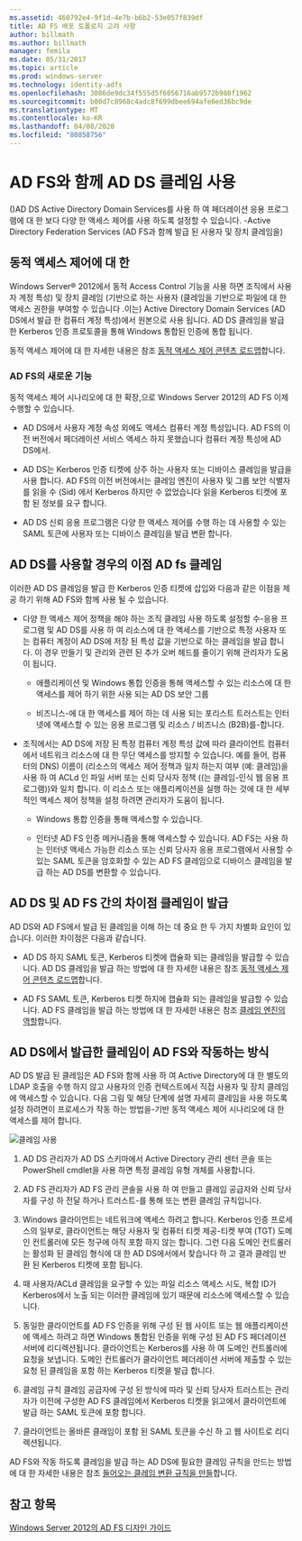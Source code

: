 ```yaml
---
ms.assetid: 460792e4-9f1d-4e7b-b6b2-53e057f839df
title: AD FS 배포 토폴로지 고려 사항
author: billmath
ms.author: billmath
manager: femila
ms.date: 05/31/2017
ms.topic: article
ms.prod: windows-server
ms.technology: identity-adfs
ms.openlocfilehash: 3086de9dc34f555d5f6056716ab9572b980f1962
ms.sourcegitcommit: b00d7c8968c4adc8f699dbee694afe6ed36bc9de
ms.translationtype: MT
ms.contentlocale: ko-KR
ms.lasthandoff: 04/08/2020
ms.locfileid: "80858756"
---
```

# <a name="using-ad-ds-claims-with-ad-fs"></a>AD FS와 함께 AD DS 클레임 사용
  
  
\(\)AD DS Active Directory Domain Services를 사용 하 여 페더레이션 응용 프로그램에 대 한 보다 다양 한 액세스 제어를 사용 하도록 설정할 수 있습니다. \-Active Directory Federation Services \(AD FS과 함께 발급 된 사용자 및 장치 클레임을\)  
  
## <a name="about-dynamic-access-control"></a>동적 액세스 제어에 대 한  
Windows Server&reg; 2012에서 동적 Access Control 기능을 사용 하면 조직에서 사용자 계정 특성\) 및 장치 클레임 \(기반으로 하는 사용자 \(클레임을 기반으로 파일에 대 한 액세스 권한을 부여할 수 있습니다 .이는\) Active Directory Domain Services \(AD DS에서 발급 한 컴퓨터 계정 특성\)에서 원본으로 사용 됩니다. AD DS 클레임을 발급 한 Kerberos 인증 프로토콜을 통해 Windows 통합된 인증에 통합 됩니다.  
  
동적 액세스 제어에 대 한 자세한 내용은 참조 [동적 액세스 제어 콘텐츠 로드맵](../../solution-guides/Dynamic-Access-Control--Scenario-Overview.md#BKMK_APP)합니다.  
  
### <a name="whats-new-in-ad-fs"></a>AD FS의 새로운 기능  
동적 액세스 제어 시나리오에 대 한 확장,으로 Windows Server 2012의 AD FS 이제 수행할 수 있습니다.  
  
-   AD DS에서 사용자 계정 속성 외에도 액세스 컴퓨터 계정 특성입니다. AD FS의 이전 버전에서 페더레이션 서비스 액세스 하지 못했습니다 컴퓨터 계정 특성에 AD DS에서.  
  
-   AD DS는 Kerberos 인증 티켓에 상주 하는 사용자 또는 디바이스 클레임을 발급을 사용 합니다. AD FS의 이전 버전에서는 클레임 엔진이 사용자 및 그룹 보안 식별자를 읽을 수 \(Sid\) 에서 Kerberos 하지만 수 없었습니다 읽을 Kerberos 티켓에 포함 된 정보를 요구 합니다.  
  
-   AD DS 신뢰 응용 프로그램은 다양 한 액세스 제어를 수행 하는 데 사용할 수 있는 SAML 토큰에 사용자 또는 디바이스 클레임을 발급 변환 합니다.  
  
## <a name="benefits-of-using-ad-ds-claims-with-ad-fs"></a>AD DS를 사용할 경우의 이점 AD fs 클레임  
이러한 AD DS 클레임을 발급 한 Kerberos 인증 티켓에 삽입와 다음과 같은 이점을 제공 하기 위해 AD FS와 함께 사용 될 수 있습니다.  
  
-   다양 한 액세스 제어 정책을 해야 하는 조직 클레임 사용 하도록 설정할 수\-응용 프로그램 및 AD DS를 사용 하 여 리소스에 대 한 액세스를 기반으로 특정 사용자 또는 컴퓨터 계정이 AD DS에 저장 된 특성 값을 기반으로 하는 클레임을 발급 합니다. 이 경우 만들기 및 관리와 관련 된 추가 오버 헤드를 줄이기 위해 관리자가 도움이 됩니다.  
  
    -   애플리케이션 및 Windows 통합 인증을 통해 액세스할 수 있는 리소스에 대 한 액세스를 제어 하기 위한 사용 되는 AD DS 보안 그룹  
  
    -   비즈니스\-에 대 한 액세스를 제어 하는 데 사용 되는 포리스트 트러스트는 인터넷에 액세스할 수 있는 응용 프로그램 및 리소스 \/ 비즈니스 \(B2B\)를\-합니다.  
  
-   조직에서는 AD DS에 저장 된 특정 컴퓨터 계정 특성 값에 따라 클라이언트 컴퓨터에서 네트워크 리소스에 대 한 무단 액세스를 방지할 수 있습니다. 예를 들어, 컴퓨터의 DNS\) 이름이 \(리소스의 액세스 제어 정책과 일치 하는지 여부 (예: 클레임\)을 사용 하 여 ACLd 인 파일 서버 또는 신뢰 당사자 정책 \(\(는 클레임\-인식 웹 응용 프로그램\))와 일치 합니다. 이 리소스 또는 애플리케이션을 실행 하는 것에 대 한 세부적인 액세스 제어 정책을 설정 하려면 관리자가 도움이 됩니다.  
  
    -   Windows 통합 인증을 통해 액세스할 수 있습니다.  
  
    -   인터넷 AD FS 인증 메커니즘을 통해 액세스할 수 있습니다. AD FS는 사용 하는 인터넷 액세스 가능한 리소스 또는 신뢰 당사자 응용 프로그램에서 사용할 수 있는 SAML 토큰을 암호화할 수 있는 AD FS 클레임으로 디바이스 클레임을 발급 하는 AD DS를 변환할 수 있습니다.  
  
## <a name="differences-between-ad-ds-and-ad-fs-issued-claims"></a>AD DS 및 AD FS 간의 차이점 클레임이 발급  
AD DS와 AD FS에서 발급 된 클레임을 이해 하는 데 중요 한 두 가지 차별화 요인이 있습니다. 이러한 차이점은 다음과 같습니다.  
  
-   AD DS 하지 SAML 토큰, Kerberos 티켓에 캡슐화 되는 클레임을 발급할 수 있습니다. AD DS 클레임을 발급 하는 방법에 대 한 자세한 내용은 참조 [동적 액세스 제어 콘텐츠 로드맵](../../solution-guides/Dynamic-Access-Control--Scenario-Overview.md#BKMK_APP)합니다.  
  
-   AD FS SAML 토큰, Kerberos 티켓 하지에 캡슐화 되는 클레임을 발급할 수 있습니다. AD FS 클레임을 발급 하는 방법에 대 한 자세한 내용은 참조 [클레임 엔진의 역할](../../ad-fs/technical-reference/The-Role-of-the-Claims-Engine.md)합니다.  
  
## <a name="how-ad-ds-issued-claims-work-with-ad-fs"></a>AD DS에서 발급한 클레임이 AD FS와 작동하는 방식  
AD DS 발급 된 클레임은 AD FS와 함께 사용 하 여 Active Directory에 대 한 별도의 LDAP 호출을 수행 하지 않고 사용자의 인증 컨텍스트에서 직접 사용자 및 장치 클레임에 액세스할 수 있습니다. 다음 그림 및 해당 단계에 설명 자세히 클레임을 사용 하도록 설정 하려면이 프로세스가 작동 하는 방법을\-기반 동적 액세스 제어 시나리오에 대 한 액세스를 제어 합니다.  
  
![클레임 사용](media/UsingADDSClaimswithADFS.gif)  
  
1.  AD DS 관리자가 AD DS 스키마에서 Active Directory 관리 센터 콘솔 또는 PowerShell cmdlet을 사용 하면 특정 클레임 유형 개체를 사용합니다.  
  
2.  AD FS 관리자가 AD FS 관리 콘솔을 사용 하 여 만들고 클레임 공급자와 신뢰 당사자를 구성 하 전달 하거나 트러스트\-를 통해 또는 변환 클레임 규칙입니다.  
  
3.  Windows 클라이언트는 네트워크에 액세스 하려고 합니다. Kerberos 인증 프로세스의 일부로, 클라이언트는 해당 사용자 및 컴퓨터 티켓 제공\-티켓 부여 \(TGT\) 도메인 컨트롤러에 모든 청구에 아직 포함 하지 않는 합니다. 그런 다음 도메인 컨트롤러는 활성화 된 클레임 형식에 대 한 AD DS에서에서 찾습니다 하 고 결과 클레임 반환 된 Kerberos 티켓에 포함 됩니다.  
  
4.  때 사용자\/ACLd 클레임을 요구할 수 있는 파일 리소스 액세스 시도, 복합 ID가 Kerberos에서 노출 되는 이러한 클레임에 있기 때문에 리소스에 액세스할 수 있습니다.  
  
5.  동일한 클라이언트를 AD FS 인증을 위해 구성 된 웹 사이트 또는 웹 애플리케이션에 액세스 하려고 하면 Windows 통합된 인증을 위해 구성 된 AD FS 페더레이션 서버에 리디렉션됩니다. 클라이언트는 Kerberos를 사용 하 여 도메인 컨트롤러에 요청을 보냅니다. 도메인 컨트롤러가 클라이언트 페더레이션 서버에 제출할 수 있는 요청 된 클레임을 포함 하는 Kerberos 티켓을 발급 합니다.  
  
6.  클레임 규칙 클레임 공급자에 구성 된 방식에 따라 및 신뢰 당사자 트러스트는 관리자가 이전에 구성한 AD FS 클레임에서 Kerberos 티켓을 읽고에서 클라이언트에 발급 하는 SAML 토큰에 포함 합니다.  
  
7.  클라이언트는 올바른 클래임이 포함 된 SAML 토큰을 수신 하 고 웹 사이트로 리디렉션됩니다.  
  
AD FS와 작동 하도록 클레임을 발급 하는 AD DS에 필요한 클레임 규칙을 만드는 방법에 대 한 자세한 내용은 참조 [들어오는 클레임 변환 규칙을 만들](../../ad-fs/operations/Create-a-Rule-to-Transform-an-Incoming-Claim.md)합니다.  
  
## <a name="see-also"></a>참고 항목
[Windows Server 2012의 AD FS 디자인 가이드](AD-FS-Design-Guide-in-Windows-Server-2012.md)
